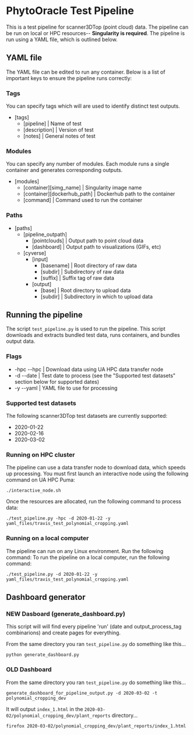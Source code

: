 # PhytoOracle Test Pipeline
This is a test pipeline for scanner3DTop (point cloud) data. The pipeline can be run on local or HPC resources-- **Singularity is required**. The pipeline is run using a YAML file, which is outlined below.

## YAML file 
The YAML file can be edited to run any container. Below is a list of important keys to ensure the pipeline runs correctly:
### Tags 
You can specify tags which will are used to identify distinct test outputs. 
* [tags]
  * [pipeline] | Name of test
  * [description] | Version of test
  * [notes] | General notes of test
### Modules 
You can specify any number of modules. Each module runs a single container and generates corresponding outputs. 
* [modules]
  * [container][simg_name] | Singularity image name
  * [container][dockerhub_path] | Dockerhub path to the container
  * [command] | Command used to run the container 

### Paths 
* [paths]
  * [pipeline_outpath]
    * [pointclouds] | Output path to point cloud data 
    * [dashboard] | Output path to visualizations (GIFs, etc)
  * [cyverse]
    * [input]
      * [basename] | Root directory of raw data
      * [subdir] | Subdirectory of raw data
      * [suffix] | Suffix tag of raw data
    * [output]
      * [base] | Root directory to upload data
      * [subdir] | Subdirectory in which to upload data

## Running the pipeline
The script ```test_pipeline.py``` is used to run the pipeline. This script downloads and extracts bundled test data, runs containers, and bundles output data.

### Flags 
* -hpc --hpc | Download data using UA HPC data transfer node 
* -d --date | Test date to process (see the "Supported test datasets" section below for supported dates)
* -y --yaml | YAML file to use for processing 
  
### Supported test datasets
The following scanner3DTop test datasets are currently supported: 
* 2020-01-22
* 2020-02-16
* 2020-03-02

### Running on HPC cluster
The pipeline can use a data transfer node to download data, which speeds up processing. You must first launch an interactive node using the following command on UA HPC Puma: 
```
./interactive_node.sh
```

Once the resources are allocated, run the following command to process data:
```
./test_pipeline.py -hpc -d 2020-01-22 -y yaml_files/travis_test_polynomial_cropping.yaml
```
### Running on a local computer
The pipeline can run on any Linux environment. Run the following command:
To run the pipeline on a local computer, run the following command:
```
./test_pipeline.py -d 2020-01-22 -y yaml_files/travis_test_polynomial_cropping.yaml
```

## Dashboard generator

### NEW Dasboard (generate_dashboard.py)

This script will will find every pipeline 'run' (date and output_process_tag combinarions) and create pages for everything.  

From the same directory you ran `test_pipeline.py` do something like this...
```
python generate_dashboard.py
```


### OLD Dashboard

From the same directory you ran `test_pipeline.py` do something like this...
```
generate_dashboard_for_pipeline_output.py -d 2020-03-02 -t polynomial_cropping_dev
```

It will output `index_1.html` in the `2020-03-02/polynomial_cropping_dev/plant_reports` directory...

```
firefox 2020-03-02/polynomial_cropping_dev/plant_reports/index_1.html
```
